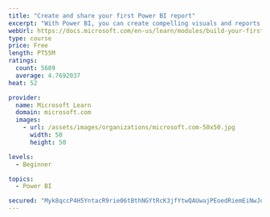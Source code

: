 ```yaml
---
title: "Create and share your first Power BI report"
excerpt: "With Power BI, you can create compelling visuals and reports. In this module, you learn how to use Power BI Desktop to connect to data, build visuals, and create a report that you can share with others in your organization. You then learn how to publish the report to the Power BI service, so that others can see your insights and benefit from your work."
webUrl: https://docs.microsoft.com/en-us/learn/modules/build-your-first-power-bi-report/
type: course
price: Free
length: PT55M
ratings:
  count: 5689
  average: 4.7692037
heat: 52

provider:
  name: Microsoft Learn
  domain: microsoft.com
  images:
    - url: /assets/images/organizations/microsoft.com-50x50.jpg
      width: 50
      height: 50

levels:
  - Beginner

topics:
  - Power BI

secured: "Myk8qccP4H5YntacR9rie06tBthNGYtRcK3jfYtwQAUwajPEoedRiemEiNwJqtCoAFbS1EjwdUEZuZg9FDuwg6m+W9QbPqzT39sj4IUWVzpdM7Jh13Somf5Kre8G4sS+euN+/yqJ0T1I+DYA9gZnb+bFtxESuQR+6rR2f2RtK+Vpr0q1xkzszBAVlr2VYJ4/d3ESE7oulpgUFpAdW8BWEdaerZ6CJ34wN+i7J4Egv9/QgoAbBWYQEUbAoKiqQ7cfc9U1HPTZFL7l0pmFjKNQ1x7s02oE6llIibvrgDGJQlymEAMW88rSArlTREsOIntj8lEvfBSUl6paad4PLxXF44a8NbnSd3GSo6wMHrpQiksc9VatprTpX9TKr3ofturJzu7Mxj03e38IeVsaObCFRpNpGFyn3R8gjmopE7D/Cpo=;X9xupKMRziS0cBQWCVpjjQ=="
---
```


